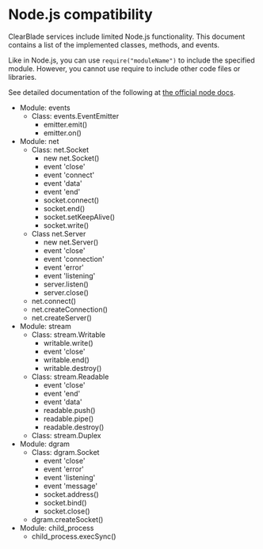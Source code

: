 # Node.js compatibility

ClearBlade services include limited Node.js functionality. This document contains a list of the implemented classes, methods, and events. 

Like in Node.js, you can use `require("moduleName")` to include the specified module. However, you cannot use require to include other code files or libraries. 

See detailed documentation of the following at [the official node docs](https://nodejs.org/dist/latest-v16.x/docs/api/).

- Module: events
  - Class: events.EventEmitter
    - emitter.emit()
    - emitter.on()
- Module: net
  - Class: net.Socket
    - new net.Socket()
    - event 'close'
    - event 'connect'
    - event 'data'
    - event 'end'
    - socket.connect()
    - socket.end()
    - socket.setKeepAlive()
    - socket.write()
  - Class net.Server
    - new net.Server()
    - event 'close'
    - event 'connection'
    - event 'error'
    - event 'listening'
    - server.listen()
    - server.close()
  - net.connect()
  - net.createConnection()
  - net.createServer()
- Module: stream
  - Class: stream.Writable
    - writable.write()
    - event 'close'
    - writable.end()
    - writable.destroy()
  - Class: stream.Readable
    - event 'close'
    - event 'end'
    - event 'data'
    - readable.push()
    - readable.pipe()
    - readable.destroy()
  - Class: stream.Duplex
- Module: dgram
  - Class: dgram.Socket
    - event 'close'
    - event 'error'
    - event 'listening'
    - event 'message'
    - socket.address()
    - socket.bind()
    - socket.close()
  - dgram.createSocket()
- Module: child_process
  - child_process.execSync()
